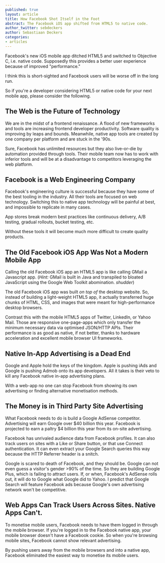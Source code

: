 ```yaml
---
published: true
layout: article
title: How Facebook Shot Itself in the Foot
abstract: The Facebook iOS app shifted from HTML5 to native code.
author_twitter: sebdeckers
author: Sebastiaan Deckers
categories:
- articles
---
```


Facebook's new iOS mobile app ditched HTML5 and switched to Objective C, i.e. native code. Supposedly this provides a better user experience because of improved "performance."

I think this is short-sighted and Facebook users will be worse off in the long run.

So if you're a developer considering HTML5 or native code for your next mobile app, please consider the following.

## The Web is the Future of Technology

We are in the midst of a frontend renaissance. A flood of new frameworks and tools are increasing frontend developer productivity. Software quality is improving by leaps and bounds. Meanwhile, native app tools are created by one company per platform and are stuck in the '90s.

Sure, Facebook has unlimited resources but they also live-or-die by automation provided through tools. Their mobile team now has to work with inferior tools and will be at a disadvantage to competitors leveraging the web platform.

## Facebook is a Web Engineering Company

Facebook's engineering culture is successful because they have some of the best tooling in the industry. All their tools are focused on web technology. Switching this to native app technology will be painful at best, and impossible to replicate in many cases.

App stores break modern best practices like continuous delivery, A/B testing, gradual rollouts, bucket testing, etc.

Without these tools it will become much more difficult to create quality products.

## The Old Facebook iOS App Was Not a Modern Mobile App

Calling the old Facebook iOS app an HTML5 app is like calling GMail a Javascript app. (*Hint:* GMail is built in Java and transpiled to bloated JavaScript using the Google Web Toolkit abomination. *shudder*)

The old Facebook iOS app was built *on top of* the desktop website. So, instead of building a light-weight HTML5 app, it actually transferred huge chunks of HTML, CSS, and images that were meant for high-performance desktop browsers.

Contrast this with the mobile HTML5 apps of Twitter, LinkedIn, or Yahoo Mail. Those are responsive one-page-apps which only transfer the minimum necessary data via optimised JSON/HTTP APIs. Their performance is as good as native, if not better, thanks to hardware acceleration and excellent mobile browser UI frameworks.

## Native In-App Advertising is a Dead End

Google and Apple hold the keys of the kingdom. Apple is pushing iAds and Google is pushing Admob onto its app developers. All it takes is their veto to kill any Facebook native in-app advertising plans.

With a web-app no one can stop Facebook from showing its own advertising or finding alternative monetisation methods.

## The Money is in Third Party Site Advertising

What Facebook needs to do is build a Google AdSense competitor. Advertising will earn Google over $40 billion this year. Facebook is projected to earn a paltry $4 billion this year from its on-site advertising.

Facebook has unrivaled audience data from Facebook profiles. It can also track users on sites with a Like or Share button, or that use Connect authentication. It can even extract your Google Search queries this way because the HTTP Referrer header is a snitch.

Google is scared to death of Facebook, and they should be. Google can not even guess a visitor's gender >90% of the time. So they are building Google Plus, which is failing to attract users. If, or when, Facebook's AdSense rolls out, it will do to Google what Google did to Yahoo. I predict that Google Search will feature Facebook ads because Google's own advertising network won't be competitive.

## Web Apps Can Track Users Across Sites. Native Apps Can't.

To monetise mobile users, Facebook needs to have them logged in through the mobile browser. If you're logged in to the Facebook native app, your mobile browser doesn't have a Facebook cookie. So when you're browsing mobile sites, Facebook cannot show relevant advertising.

By pushing users away from the mobile browsers and into a native app, Facebook eliminated the easiest way to monetise its mobile users.